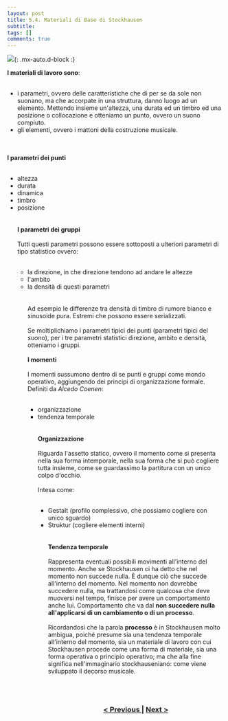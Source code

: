 ```yaml
---
layout: post
title: 5.4. Materiali di Base di Stockhausen
subtitle:
tags: []
comments: true
---
```


![](https://velitch.github.io/velitch/assets/img/learn/il_paradigma_di_stockhausen/fig11.png){: .mx-auto.d-block :}
<p style="text-align:justify;">
<b>I materiali di lavoro sono</b>:
<br>
<br>
<ul>
  <li>i parametri, ovvero delle caratteristiche che di per se da sole non suonano, ma che accorpate in una struttura, danno luogo ad un elemento. Mettendo insieme un'altezza, una durata ed un timbro ed una posizione o collocazione e otteniamo un punto, ovvero un suono compiuto.</li>
  <li>gli elementi, ovvero i mattoni della costruzione musicale.</li>
</ul>
<br>
<br>
<b>I parametri dei punti</b>
<br>
<br>
<ul>
  <li>altezza</li>
  <li>durata</li>
  <li>dinamica</li>
  <li>timbro</li>
  <li>posizione</li>
<br>
<br>
<b>I parametri dei gruppi</b>
<br>
<br>
Tutti questi parametri possono essere sottoposti a ulteriori parametri di tipo statistico ovvero:
<br>
<br>
<ul>
  <li>la direzione, in che direzione tendono ad andare le altezze</li>
  <li>l'ambito</li>
  <li>la densità di questi parametri</li>
<br>
<br>
Ad esempio le differenze tra densità di timbro di rumore bianco e sinusoide pura. Estremi che possono essere serializzati.
<br>
<br>
Se moltiplichiamo i parametri tipici dei punti (parametri tipici del suono), per i tre parametri statistici direzione, ambito e densità, otteniamo i gruppi.
<br>
<br>
<b>I momenti</b>
<br>
<br>
I momenti sussumono dentro di se punti e gruppi come mondo operativo, aggiungendo dei principi di organizzazione formale. Definiti da <i>Alcedo Coenen</i>:
<br>
<br>
<ul>
  <li>organizzazione</li>
  <li>tendenza temporale</li>
<br>
<br>
<b>Organizzazione</b>
<br>
<br>
Riguarda l'assetto statico, ovvero il momento come si presenta nella sua forma intemporale, nella sua forma che si può cogliere tutta insieme, come se guardassimo la partitura con un unico colpo d'occhio.
<br>
<br>
Intesa come:
<br>
<br>
<ul>
  <li>Gestalt (profilo complessivo, che possiamo cogliere con unico sguardo)</li>
  <li>Struktur (cogliere elementi interni)</li>
<br>
<br>
<b>Tendenza temporale</b>
<br>
<br>
Rappresenta eventuali possibili movimenti all'interno del momento. Anche se Stockhausen ci ha detto che nel momento non succede nulla. È dunque ciò che succede all'interno del momento. Nel momento non dovrebbe succedere nulla, ma trattandosi come qualcosa che deve muoversi nel tempo, finisce per avere un comportamento anche lui. Comportamento che va dal <b>non succedere nulla all'applicarsi di un cambiamento o di un processo</b>.
<br>
<br>
Ricordandosi che la parola <b>processo</b> è in Stockhausen molto ambigua, poiché presume sia una tendenza temporale all'interno del momento, sia un materiale di lavoro con cui Stockhausen procede come una forma di materiale, sia una forma operativa o principio operativo; ma che alla fine significa nell'immaginario stockhauseniano: come viene sviluppato il decorso musicale.
</p>
<br>
<br>
<h3 style="text-align:center">
<a href="https://velitch.github.io/velitch/2021-11-02-05_03_principi_operativi_di_stockhausen/">< Previous </a>
|
<a href="https://velitch.github.io/velitch/2021-11-02-05_05_processo/">Next ></a>
</h3>
